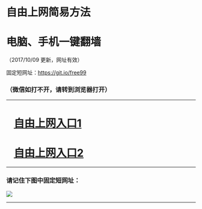 ﻿# 自由上网简易方法

# 电脑、手机一键翻墙

（2017/10/09 更新，网址有效）

固定短网址：https://git.io/free99

### （微信如打不开，请转到浏览器打开）


***





# &nbsp;&nbsp; <a href="http://ft2249931870.fwq-tz-1001.info/fwqtz01.html?t=100900119162 " target="_blank">自由上网入口1</a>
# &nbsp;&nbsp; <a href="http://ft1558928525.fwq-tz-1002.info/fwqtz02.html?t=100900130767 " target="_blank">自由上网入口2</a>
***

### 请记住下图中固定短网址：

<img src="https://s3-us-west-2.amazonaws.com/fwq-1001/yjfq-20170905okok.png" /> 


***

